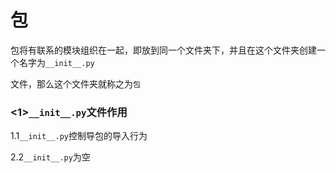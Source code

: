 # 包

包将有联系的模块组织在一起，即放到同一个文件夹下，并且在这个文件夹创建一个名字为`__init__.py`

文件，那么这个文件夹就称之为`包`

### &lt;1&gt;`__init__.py`文件作用

1.1`__init__.py`控制导包的导入行为

2.2`__init__.py`为空



